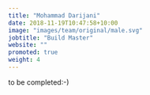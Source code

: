 ```yaml
---
title: "Mohammad Darijani"
date: 2018-11-19T10:47:58+10:00
image: "images/team/original/male.svg"
jobtitle: "Build Master"
website: ""
promoted: true
weight: 4
---
```


to be completed:-)
